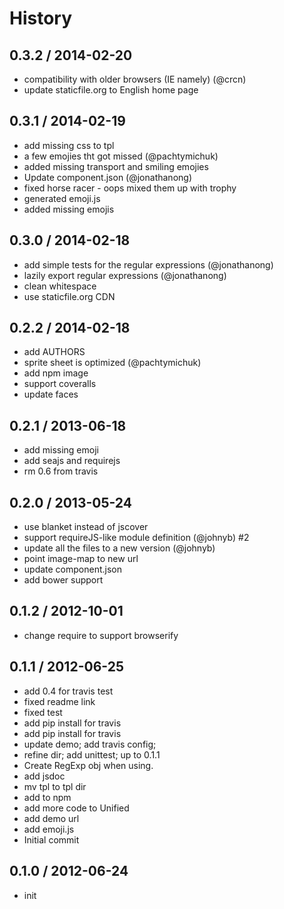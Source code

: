 # History

## 0.3.2 / 2014-02-20

* compatibility with older browsers \(IE namely\) \(@crcn\)
* update staticfile.org to English home page

## 0.3.1 / 2014-02-19

* add missing css to tpl
* a few emojies tht got missed \(@pachtymichuk\)
* added missing transport and smiling emojies
* Update component.json \(@jonathanong\)
* fixed horse racer - oops mixed them up with trophy
* generated emoji.js
* added missing emojis

## 0.3.0 / 2014-02-18

* add simple tests for the regular expressions \(@jonathanong\)
* lazily export regular expressions \(@jonathanong\)
* clean whitespace
* use staticfile.org CDN

## 0.2.2 / 2014-02-18

* add AUTHORS
* sprite sheet is optimized \(@pachtymichuk\)
* add npm image
* support coveralls
* update faces

## 0.2.1 / 2013-06-18

* add missing emoji
* add seajs and requirejs
* rm 0.6 from travis

## 0.2.0 / 2013-05-24

* use blanket instead of jscover
* support requireJS-like module definition \(@johnyb\) \#2
* update all the files to a new version \(@johnyb\)
* point image-map to new url
* update component.json
* add bower support

## 0.1.2 / 2012-10-01

* change require to support browserify

## 0.1.1 / 2012-06-25

* add 0.4 for travis test
* fixed readme link
* fixed test
* add pip install for travis
* add pip install for travis
* update demo; add travis config;
* refine dir; add unittest; up to 0.1.1
* Create RegExp obj when using.
* add jsdoc
* mv tpl to tpl dir
* add to npm
* add more code to Unified
* add demo url
* add emoji.js
* Initial commit

## 0.1.0 / 2012-06-24

* init

